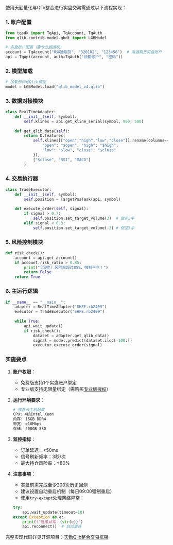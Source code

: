 

使用天勤量化与Qlib整合进行实盘交易需通过以下流程实现：

### 1. 账户配置
```python
from tqsdk import TqApi, TqAccount, TqAuth
from qlib.contrib.model.gbdt import LGBModel

# 实盘账户配置（需专业版授权）
account = TqAccount("H海通期货", "320102", "123456")  # 海通期货实盘账户
api = TqApi(account, auth=TqAuth("快期账户", "密码")) 
```

### 2. 模型加载
```python
# 加载预训练Qlib模型
model = LGBModel.load("qlib_model_v4.qlib")  
```

### 3. 数据对接模块
```python
class RealTimeAdapter:
    def __init__(self, symbol):
        self.klines = api.get_kline_serial(symbol, 900, 500)
        
    def get_qlib_data(self):
        return D.features(
            self.klines[["open","high","low","close"]].rename(columns={
                "open": "$open", "high": "$high",
                "low": "$low", "close": "$close"
            }),
            ["$close", "RSI", "MACD"]
        )
```

### 4. 交易执行器
```python
class TradeExecutor:
    def __init__(self, symbol):
        self.position = TargetPosTask(api, symbol)
        
    def execute_order(self, signal):
        if signal > 0.7:
            self.position.set_target_volume(3)  # 做多3手
        elif signal < 0.3:
            self.position.set_target_volume(-3) # 做空3手
```

### 5. 风险控制模块
```python
def risk_check():
    account = api.get_account()
    if account.risk_ratio > 0.85:
        print("[风控] 风险率超过85%，强制平仓！")
        return False
    return True
```

### 6. 主运行逻辑
```python
if __name__ == "__main__":
    adapter = RealTimeAdapter("SHFE.rb2409")
    executor = TradeExecutor("SHFE.rb2409")
    
    while True:
        api.wait_update()
        if risk_check():
            dataset = adapter.get_qlib_data()
            signal = model.predict(dataset.iloc[-100:])
            executor.execute_order(signal)
```

### 实施要点
1. **账户权限**：
   - 免费版支持1个实盘账户绑定
   - 专业版支持无限量绑定（需购买[专业版授权](https://www.shinnytech.com/pricing)）

2. **运行环境要求**：
   ```bash
   # 推荐云主机配置
   CPU: 4核Intel Xeon
   内存: 16GB DDR4
   带宽: ≥10Mbps
   存储: 200GB SSD
   ```

3. **监控指标**：
   - 订单延迟：<50ms
   - 信号刷新频率：3秒/次
   - 最大持仓风险率：≤80%

4. **注意事项**：
   - 实盘前需完成至少200次历史回测
   - 建议设置自动重启机制（每日09:00强制重启）
   - 使用`try-except`处理网络异常：
   ```python
   try:
       api.wait_update(timeout=10)
   except Exception as e:
       print(f"连接异常：{str(e)}")
       api.reconnect()  # 自动重连
   ```

完整实现代码详见开源项目：[天勤Qlib整合交易框架](https://gitee.com/struch/tqbp_td/)
